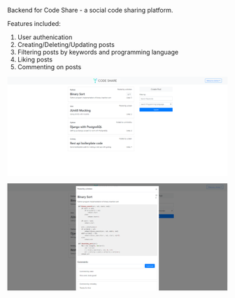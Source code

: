 Backend for Code Share - a social code sharing platform.

Features included:
1. User authenication
2. Creating/Deleting/Updating posts
3. Filtering posts by keywords and programming language
4. Liking posts
5. Commenting on posts

![Homepage](assets/homepage.png)

![Viewing post](assets/post.png)
